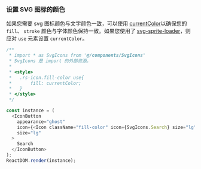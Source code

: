 ### 设置 SVG 图标的颜色

如果您需要 svg 图标颜色与文字颜色一致，可以使用 [currentColor](https://caniuse.com/#search=currentColor)以确保您的 `fill`、 `stroke` 颜色与字体颜色保持一致。如果您使用了 [svg-sprite-loader](https://github.com/kisenka/svg-sprite-loader)，则应对 `use` 元素设置 `currentColor`。

<!--start-code-->

```js
/**
 * import * as SvgIcons from '@/components/SvgIcons'
 * SvgIcons 是 import 的外部资源。
 *
 * <style>
 *   .rs-icon.fill-color use{
 *       fill: currentColor;
 *   }
 * </style>
 */

const instance = (
  <IconButton
    appearance="ghost"
    icon={<Icon className="fill-color" icon={SvgIcons.Search} size="lg" />}
    size="lg"
  >
    Search
  </IconButton>
);
ReactDOM.render(instance);
```

<!--end-code-->
